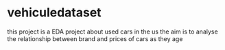 # vehiculedataset
this project is a EDA project about used cars in the us the aim is to analyse the relationship between brand and prices of cars as they age
